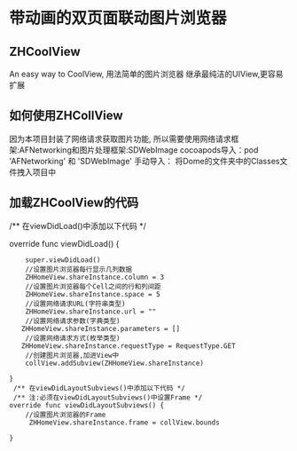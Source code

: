 # 带动画的双页面联动图片浏览器

## ZHCoolView
 An easy way to CoolView,
 用法简单的图片浏览器
 继承最纯洁的UIView,更容易扩展
 
## 如何使用ZHCollView
 因为本项目封装了网络请求获取图片功能,
 所以需要使用网络请求框架:AFNetworking和图片处理框架:SDWebImage
 cocoapods导入：pod 'AFNetworking' 和 'SDWebImage'
 手动导入：
 将Dome的文件夹中的Classes文件拽入项目中
 
## 加载ZHCoolView的代码
 
 /** 在viewDidLoad()中添加以下代码 */
 
 
 override func viewDidLoad()
 {
 
        super.viewDidLoad()
        //设置图片浏览器每行显示几列数据
        ZHHomeView.shareInstance.column = 3
        //设置图片浏览器每个Cell之间的行和列间距
        ZHHomeView.shareInstance.space = 5
        //设置网络请求URL(字符串类型)
        ZHHomeView.shareInstance.url = ""
        //设置网络请求参数(字典类型)
       ZHHomeView.shareInstance.parameters = []
        //设置网络请求方式(枚举类型)
       ZHHomeView.shareInstance.requestType = RequestType.GET
        //创建图片浏览器,加进View中
        collView.addSubview(ZHHomeView.shareInstance)
        
    }
     /** 在viewDidLayoutSubviews()中添加以下代码 */
     /** 注:必须在viewDidLayoutSubviews()中设置Frame */
    override func viewDidLayoutSubviews() {
        //设置图片浏览器的Frame
         ZHHomeView.shareInstance.frame = collView.bounds

    }
 
        
